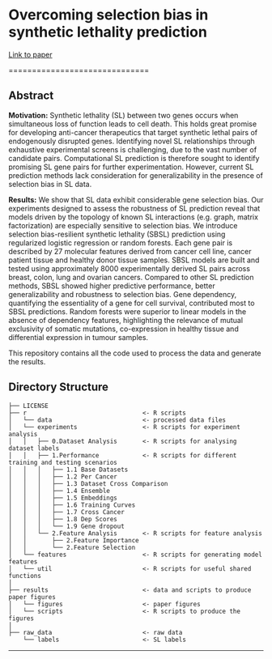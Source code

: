 # Overcoming selection bias in synthetic lethality prediction
[Link to paper](https://doi.org/10.1093/bioinformatics/btac523)


==============================

## Abstract

**Motivation:** Synthetic lethality (SL) between two genes occurs when simultaneous loss of function leads to cell death. This holds great promise for developing anti-cancer therapeutics that target synthetic lethal pairs of endogenously disrupted genes. Identifying novel SL relationships through exhaustive experimental screens is challenging, due to the vast number of candidate pairs. Computational SL prediction is therefore sought to identify promising SL gene pairs for further experimentation. However, current SL prediction methods lack consideration for generalizability in the presence of selection bias in SL data.

**Results:** We show that SL data exhibit considerable gene selection bias. Our experiments designed to assess the robustness of SL prediction reveal that models driven by the topology of known SL interactions (e.g. graph, matrix factorization) are especially sensitive to selection bias. We introduce selection bias-resilient synthetic lethality (SBSL) prediction using regularized logistic regression or random forests. Each gene pair is described by 27 molecular features derived from cancer cell line, cancer patient tissue and healthy donor tissue samples. SBSL models are built and tested using approximately 8000 experimentally derived SL pairs across breast, colon, lung and ovarian cancers. Compared to other SL prediction methods, SBSL showed higher predictive performance, better generalizability and robustness to selection bias. Gene dependency, quantifying the essentiality of a gene for cell survival, contributed most to SBSL predictions. Random forests were superior to linear models in the absence of dependency features, highlighting the relevance of mutual exclusivity of somatic mutations, co-expression in healthy tissue and differential expression in tumour samples.

This repository contains all the code used to process the data and generate the results.


Directory Structure
------------

    ├── LICENSE
    ├── r                                <- R scripts 
    │   └── data                         <- processed data files  
    │   └── experiments                  <- R scripts for experiment analysis
    │   │   ├── 0.Dataset Analysis       <- R scripts for analysing dataset labels
    │   │   ├── 1.Performance            <- R scripts for different training and testing scenarios
    │   │   │   ├── 1.1 Base Datasets            
    │   │   │   ├── 1.2 Per Cancer               
    │   │   │   ├── 1.3 Dataset Cross Comparison 
    │   │   │   ├── 1.4 Ensemble                 
    │   │   │   ├── 1.5 Embeddings               
    │   │   │   ├── 1.6 Training Curves 
    │   │   │   ├── 1.7 Cross Cancer 
    │   │   │   ├── 1.8 Dep Scores
    │   │   │   └── 1.9 Gene dropout  
    │   │   └── 2.Feature Analysis       <- R scripts for feature analysis
    │   │       ├── 2.Feature Importance 
    │   │       └── 2.Feature Selection  
    │   └── features                     <- R scripts for generating model features
    │   └── util                         <- R scripts for useful shared functions
    │
    ├── results                          <- data and scripts to produce paper figures
    │   └── figures                      <- paper figures
    │   └── scripts                      <- R scripts to produce the figures
    │   
    ├── raw_data                         <- raw data
        └── labels                       <- SL labels
--------
